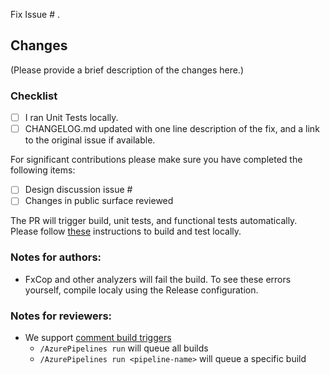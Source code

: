 Fix Issue # .

## Changes
(Please provide a brief description of the changes here.)

### Checklist
- [ ] I ran Unit Tests locally.
- [ ] CHANGELOG.md updated with one line description of the fix, and a link to the original issue if available.

For significant contributions please make sure you have completed the following items:

- [ ] Design discussion issue #
- [ ] Changes in public surface reviewed

The PR will trigger build, unit tests, and functional tests automatically. Please follow [these](https://github.com/Microsoft/ApplicationInsights-dotnet/blob/develop/.github/CONTRIBUTING.md) instructions to build and test locally.

### Notes for authors:
- FxCop and other analyzers will fail the build. To see these errors yourself, compile localy using the Release configuration.

### Notes for reviewers:

- We support [comment build triggers](https://docs.microsoft.com/azure/devops/pipelines/repos/github?view=azure-devops&tabs=yaml#comment-triggers)
  - `/AzurePipelines run` will queue all builds
  - `/AzurePipelines run <pipeline-name>` will queue a specific build
